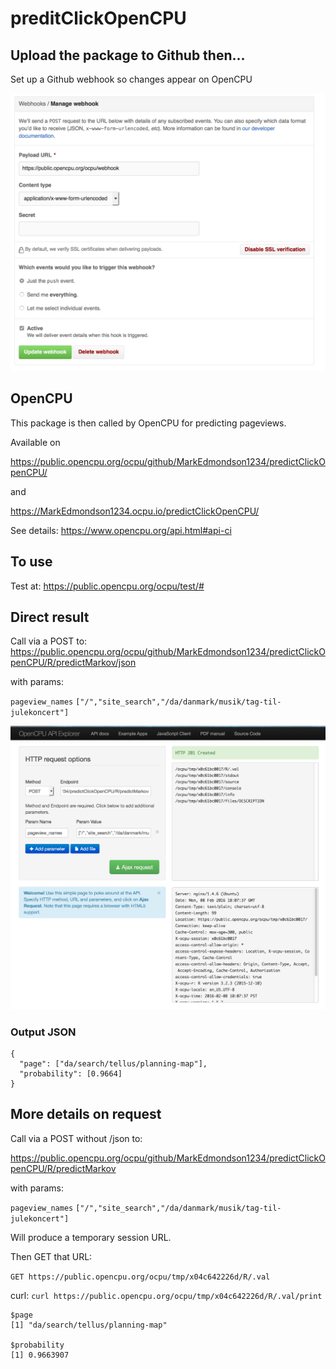 # preditClickOpenCPU

## Upload the package to Github then...

Set up a Github webhook so changes appear on OpenCPU

![github webhook](github_webhook.png)

## OpenCPU

This package is then called by OpenCPU for predicting pageviews.

Available on

https://public.opencpu.org/ocpu/github/MarkEdmondson1234/predictClickOpenCPU/

and

https://MarkEdmondson1234.ocpu.io/predictClickOpenCPU/

See details: https://www.opencpu.org/api.html#api-ci

## To use

Test at: https://public.opencpu.org/ocpu/test/#

## Direct result

Call via a POST to:
https://public.opencpu.org/ocpu/github/MarkEdmondson1234/predictClickOpenCPU/R/predictMarkov/json

with params: 

`pageview_names`
`["/","site_search","/da/danmark/musik/tag-til-julekoncert"]`

![Open CPU example](openCPUdemo.png)

### Output JSON

```
{
  "page": ["da/search/tellus/planning-map"],
  "probability": [0.9664]
}
```

## More details on request

Call via a POST without /json to:

https://public.opencpu.org/ocpu/github/MarkEdmondson1234/predictClickOpenCPU/R/predictMarkov

with params: 

`pageview_names`
`["/","site_search","/da/danmark/musik/tag-til-julekoncert"]`



Will produce a temporary session URL.

Then GET that URL:

`GET https://public.opencpu.org/ocpu/tmp/x04c642226d/R/.val`

curl:
`curl https://public.opencpu.org/ocpu/tmp/x04c642226d/R/.val/print`

```
$page
[1] "da/search/tellus/planning-map"

$probability
[1] 0.9663907
```


